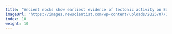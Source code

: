 ```yaml
---
title: "Ancient rocks show earliest evidence of tectonic activity on Earth"
imageUrl: "https://images.newscientist.com/wp-content/uploads/2025/07/15141855/SEI_259077598.jpg?width=788"
index: 10
weight: 10
---
```

